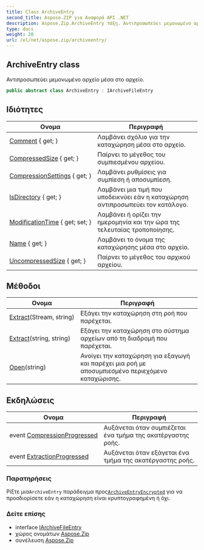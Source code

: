 ```yaml
---
title: Class ArchiveEntry
second_title: Aspose.ZIP για Αναφορά API .NET
description: Aspose.Zip.ArchiveEntry τάξη. Αντιπροσωπεύει μεμονωμένο αρχείο μέσα στο αρχείο.
type: docs
weight: 20
url: /el/net/aspose.zip/archiveentry/
---
```

## ArchiveEntry class

Αντιπροσωπεύει μεμονωμένο αρχείο μέσα στο αρχείο.

```csharp
public abstract class ArchiveEntry : IArchiveFileEntry
```

## Ιδιότητες

| Ονομα | Περιγραφή |
| --- | --- |
| [Comment](../../aspose.zip/archiveentry/comment/) { get; } | Λαμβάνει σχόλιο για την καταχώρηση μέσα στο αρχείο. |
| [CompressedSize](../../aspose.zip/archiveentry/compressedsize/) { get; } | Παίρνει το μέγεθος του συμπιεσμένου αρχείου. |
| [CompressionSettings](../../aspose.zip/archiveentry/compressionsettings/) { get; } | Λαμβάνει ρυθμίσεις για συμπίεση ή αποσυμπίεση. |
| [IsDirectory](../../aspose.zip/archiveentry/isdirectory/) { get; } | Λαμβάνει μια τιμή που υποδεικνύει εάν η καταχώρηση αντιπροσωπεύει τον κατάλογο. |
| [ModificationTime](../../aspose.zip/archiveentry/modificationtime/) { get; set; } | Λαμβάνει ή ορίζει την ημερομηνία και την ώρα της τελευταίας τροποποίησης. |
| [Name](../../aspose.zip/archiveentry/name/) { get; } | Λαμβάνει το όνομα της καταχώρησης μέσα στο αρχείο. |
| [UncompressedSize](../../aspose.zip/archiveentry/uncompressedsize/) { get; } | Παίρνει το μέγεθος του αρχικού αρχείου. |

## Μέθοδοι

| Ονομα | Περιγραφή |
| --- | --- |
| [Extract](../../aspose.zip/archiveentry/extract/#extract_1)(Stream, string) | Εξάγει την καταχώρηση στη ροή που παρέχεται. |
| [Extract](../../aspose.zip/archiveentry/extract/#extract)(string, string) | Εξάγει την καταχώρηση στο σύστημα αρχείων από τη διαδρομή που παρέχεται. |
| [Open](../../aspose.zip/archiveentry/open/)(string) | Ανοίγει την καταχώρηση για εξαγωγή και παρέχει μια ροή με αποσυμπιεσμένο περιεχόμενο καταχώρισης. |

## Εκδηλώσεις

| Ονομα | Περιγραφή |
| --- | --- |
| event [CompressionProgressed](../../aspose.zip/archiveentry/compressionprogressed/) | Αυξάνεται όταν συμπιέζεται ένα τμήμα της ακατέργαστης ροής. |
| event [ExtractionProgressed](../../aspose.zip/archiveentry/extractionprogressed/) | Αυξάνεται όταν εξάγεται ένα τμήμα της ακατέργαστης ροής. |

### Παρατηρήσεις

Ρίξτε μια`ArchiveEntry` παράδειγμα προς[`ArchiveEntryEncrypted`](../archiveentryencrypted/) για να προσδιορίσετε εάν η καταχώρηση είναι κρυπτογραφημένη ή όχι.

### Δείτε επίσης

* interface [IArchiveFileEntry](../iarchivefileentry/)
* χώρος ονομάτων [Aspose.Zip](../../aspose.zip/)
* συνέλευση [Aspose.Zip](../../)


